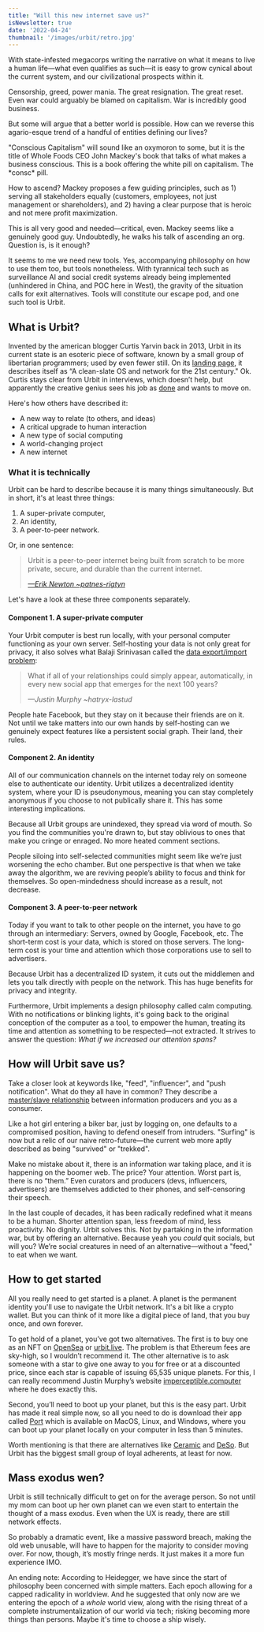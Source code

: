 ```yaml
---
title: "Will this new internet save us?"
isNewsletter: true
date: '2022-04-24'
thumbnail: '/images/urbit/retro.jpg'
---
```


With state-infested megacorps writing the narrative on what it means to live a human life—what even qualifies as such—it is easy to grow cynical about the current system, and our civilizational prospects within it.

Censorship, greed, power mania. The great resignation. The great reset. Even war could arguably be blamed on capitalism. War is incredibly good business.

But some will argue that a better world is possible. How can we reverse this agario-esque trend of a handful of entities defining our lives? 

"Conscious Capitalism" will sound like an oxymoron to some, but it is the title of Whole Foods CEO John Mackey's book that talks of what makes a business conscious. This is a book offering the white pill on capitalism. The \*consc\* pill.

How to ascend? Mackey proposes a few guiding principles, such as 1) serving all stakeholders equally (customers, employees, not just management or shareholders), and 2) having a clear purpose that is heroic and not mere profit maximization.

This is all very good and needed—critical, even. Mackey seems like a genuinely good guy. Undoubtedly, he walks his talk of ascending an org. Question is, is it enough?

It seems to me we need new tools. Yes, accompanying philosophy on how to use them too, but tools nonetheless. With tyrannical tech such as surveillance AI and social credit systems already being implemented (unhindered in China, and POC here in West), the gravity of the situation calls for exit alternatives. Tools will constitute our escape pod, and one such tool is Urbit.

## What is Urbit?

Invented by the american blogger Curtis Yarvin back in 2013, Urbit in its current state is an esoteric piece of software, known by a small group of libertarian programmers; used by even fewer still. On its [landing page](https://urbit.org/), it describes itself as “A clean-slate OS and network for the 21st century." Ok. Curtis stays clear from Urbit in interviews, which doesn’t help, but apparently the creative genius sees his job as [done](https://urbit.org/blog/a-founders-farewell) and wants to move on.

Here's how others have described it:

- A new way to relate (to others, and ideas)
- A critical upgrade to human interaction
- A new type of social computing
- A world-changing project
- A new internet

### What it is technically

Urbit can be hard to describe because it is many things simultaneously. But in short, it's at least three things:

1. A super-private computer,
2. An identity,
3. A peer-to-peer network.

Or, in one sentence:

> Urbit is a peer-to-peer internet being built from scratch to be more private, secure, and durable than the current internet.
>
> <cite><a href="https://urbit.org/blog/urbit-for-normies">—Erik Newton ~patnes-rigtyn</a></cite>

Let's have a look at these three components separately.

#### Component 1. A super-private computer

Your Urbit computer is best run locally, with your personal computer functioning as your own server. Self-hosting your data is not only great for privacy, it also solves what Balaji Srinivasan called the [data export/import problem](https://balajis.com/yes-you-may-need-a-blockchain/):

> What if all of your relationships could simply appear, automatically, in every new social app that emerges for the next 100 years?
>
> <cite>—Justin Murphy ~hatryx-lastud</cite>

People hate Facebook, but they stay on it because their friends are on it. Not until we take matters into our own hands by self-hosting can we genuinely expect features like a persistent social graph. Their land, their rules.

#### Component 2. An identity

All of our communication channels on the internet today rely on someone else to authenticate our identity. Urbit utilizes a decentralized identity system, where your ID is pseudonymous, meaning you can stay completely anonymous if you choose to not publically share it. This has some interesting implications.

Because all Urbit groups are unindexed, they spread via word of mouth. So you find the communities you're drawn to, but stay oblivious to ones that make you cringe or enraged. No more heated comment sections.

People siloing into self-selected communities might seem like we’re just worsening the echo chamber. But one perspective is that when we take away the algorithm, we are reviving people’s ability to focus and think for themselves. So open-mindedness should increase as a result, not decrease.

#### Component 3. A peer-to-peer network

Today if you want to talk to other people on the internet, you have to go through an intermediary: Servers, owned by Google, Facebook, etc. The short-term cost is your data, which is stored on those servers. The long-term cost is your time and attention which those corporations use to sell to advertisers.

Because Urbit has a decentralized ID system, it cuts out the middlemen and lets you talk directly with people on the network. This has huge benefits for privacy and integrity.

Furthermore, Urbit implements a design philosophy called calm computing. With no notifications or blinking lights, it's going back to the original conception of the computer as a tool, to empower the human, treating its time and attention as something to be respected—not extracted. It strives to answer the question: *What if we increased our attention spans?*

## How will Urbit save us?

Take a closer look at keywords like, "feed", "influencer", and "push notification". What do they all have in common? They describe a [master/slave relationship](https://en.wikipedia.org/wiki/Master/slave_(technology)) between information producers and you as a consumer.

Like a hot girl entering a biker bar, just by logging on, one defaults to a compromised position, having to defend oneself from intruders. "Surfing" is now but a relic of our naive retro-future—the current web more aptly described as being "survived" or "trekked".

Make no mistake about it, there is an information war taking place, and it is happening on the boomer web. The price? Your attention. Worst part is, there is no “them.” Even curators and producers (devs, influencers, advertisers) are themselves addicted to their phones, and self-censoring their speech.

In the last couple of decades, it has been radically redefined what it means to be a human. Shorter attention span, less freedom of mind, less proactivity. No dignity. Urbit solves this. Not by partaking in the information war, but by offering an alternative. Because yeah you *could* quit socials, but will you? We’re social creatures in need of an alternative—without a "feed," to eat when we want.

## How to get started

All you really need to get started is a planet. A planet is the permanent identity you'll use to navigate the Urbit network. It's a bit like a crypto wallet. But you can think of it more like a digital piece of land, that you buy once, and own forever.

To get hold of a planet, you’ve got two alternatives. The first is to buy one as an NFT on [OpenSea](https://opensea.io/collection/urbit-id) or [urbit.live](https://urbit.live/). The problem is that Ethereum fees are sky-high, so I wouldn’t recommend it. The other alternative is to ask someone with a star to give one away to you for free or at a discounted price, since each star is capable of issuing 65,535 unique planets. For this, I can really recommend Justin Murphy’s website [imperceptible.computer](http://imperceptible.computer) where he does exactly this.

Second, you’ll need to boot up your planet, but this is the easy part. Urbit has made it real simple now, so all you need to do is download their app called [Port](https://urbit.org/getting-started#port) which is available on MacOS, Linux, and Windows, where you can boot up your planet locally on your computer in less than 5 minutes.

Worth mentioning is that there are alternatives like [Ceramic](https://ceramic.network/) and [DeSo](https://www.deso.org/). But Urbit has the biggest small group of loyal adherents, at least for now.

## Mass exodus wen?

Urbit is still technically difficult to get on for the average person. So not until my mom can boot up her own planet can we even start to entertain the thought of a mass exodus. Even when the UX is ready, there are still network effects.

So probably a dramatic event, like a massive password breach, making the old web unusable, will have to happen for the majority to consider moving over. For now, though, it’s mostly fringe nerds. It just makes it a more fun experience IMO.

An ending note: According to Heidegger, we have since the start of philosophy been concerned with simple matters. Each epoch allowing for a capped radicality in worldview. And he suggested that only now are we entering the epoch of a *whole* world view, along with the rising threat of a complete instrumentalization of our world via tech; risking becoming more things than persons. Maybe it's time to choose a ship wisely.
